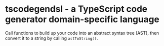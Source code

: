 # tscodegendsl - a TypeScript code generator domain-specific language

Call functions to build up your code into an abstract syntax tree (AST), then convert it to a string by calling `astToString()`.
